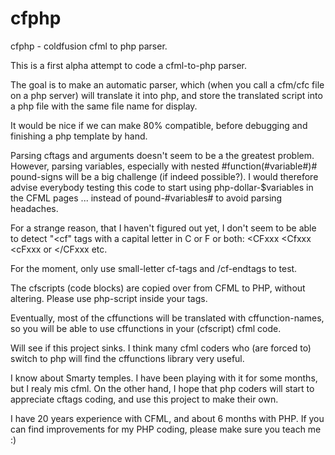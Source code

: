 # cfphp
cfphp - coldfusion cfml to php parser.

This is a first alpha attempt to code a cfml-to-php parser.

The goal is to make an automatic parser, which (when you call a cfm/cfc file on a php server) will translate it into php, and store the translated script into a php file with the same file name for display.  

It would be nice if we can make 80% compatible, before debugging and finishing a php template by hand.

Parsing cftags and arguments doesn't seem to be a the greatest problem. However, parsing variables, especially with nested #function(#variable#)# pound-signs will be a big challenge (if indeed possible?). I would therefore advise everybody testing this code to start using php-dollar-$variables in the CFML pages ... instead of pound-#variables# to avoid parsing headaches.

For a strange reason, that I haven't figured out yet, I don't seem to be able to detect "<cf" tags with a capital letter in C or F or both: <CFxxx <Cfxxx <cFxxx or </CFxxx etc. 

For the moment, only use small-letter cf-tags and /cf-endtags to test.

The cfscripts (code blocks) are copied over from CFML to PHP, without altering. Please use php-script inside your <cfscript></cfscript> tags. 

Eventually, most of the cffunctions will be translated with cffunction-names, so you will be able to use cffunctions in your (cfscript) cfml code.

Will see if this project sinks. I think many cfml coders who (are forced to) switch to php will find the cffunctions library very useful.

I know about Smarty temples. I have been playing with it for some months, but I realy mis cfml. On the other hand, I hope that php coders will start to appreciate cftags coding, and use this project to make their own.

I have 20 years experience with CFML, and about 6 months with PHP. If you can find improvements for my PHP coding, please make sure you teach me :) 
